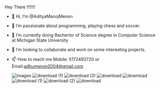 Hey There !!!!!!!

- 👋 Hi, I’m @AdityaManojMenon
- 👀 I’m passionate about programming, playing chess and soccer.
- 🌱 I’m currently doing Bacherlor of Science degree in Computer Science at Michigan State University
- 💞️ I’m looking to collaborate and work on some interesting projects.
- 📫 How to reach me Mobile: 5172493720 or Email:adhumenon2004@gmail.com
  
   ![images](https://github.com/AdityaManojMenon/AdityaManojMenon/assets/143031124/d9b1b1c4-2460-4d8c-aa5a-91a6b7ab49b0)
![download (1)](https://github.com/AdityaManojMenon/AdityaManojMenon/assets/143031124/989016db-193f-4e92-9dcc-91d87fe0d9d5) ![download (2)](https://github.com/AdityaManojMenon/AdityaManojMenon/assets/143031124/cfa01155-4efb-4c85-abb8-ba162cddc6c8)     ![download](https://github.com/AdityaManojMenon/AdityaManojMenon/assets/143031124/11b50209-f410-4e67-b162-309657e0fba6)  ![download](https://github.com/AdityaManojMenon/AdityaManojMenon/assets/143031124/f8143df2-b813-414a-ae94-e42fb0b50a9b)  ![download (1)](https://github.com/AdityaManojMenon/AdityaManojMenon/assets/143031124/5a7fe385-383c-4a53-a06e-0c47569d21e2)  ![download (2)](https://github.com/AdityaManojMenon/AdityaManojMenon/assets/143031124/e6ed4a2e-247b-4297-9384-fb9b32556799) ![download](https://github.com/AdityaManojMenon/AdityaManojMenon/assets/143031124/edba114c-2559-4fe6-822c-e0a72753afcd)










<!---
AdityaManojMenon/AdityaManojMenon is a ✨ special ✨ repository because its `README.md` (this file) appears on your GitHub profile.
You can click the Preview link to take a look at your changes.
--->
